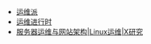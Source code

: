 - [运维派](http://www.yunweipai.com/)
- [运维进行时](http://blog.liuts.com/index.php)
- [服务器运维与网站架构|Linux运维|X研究](http://www.ha97.com/)